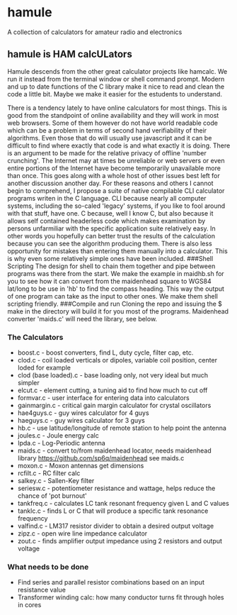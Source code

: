 # hamule
A collection of calculators for amateur radio and electronics
## hamule is HAM calcULators
Hamule descends from the other great calculator projects like hamcalc. We run it instead from the terminal window or shell command prompt. Modern and up to date functions of the C library make it nice to read and clean the code a little bit. Maybe we make it easier for the estudents to understand.

There is a tendency lately to have online calculators for most things. This is good from the standpoint of online availability and they will work in most web browsers. Some of them however do not have world readable code which can be a problem in terms of second hand verifiability of their algorithms. Even those that do will usually use javascript and it can be difficult to find where exactly that code is and what exactly it is doing. There is an argument to be made for the relative privacy of offline 'number crunching'. The Internet may at times be unreliable or web servers or even entire portions of the Internet have become temporarily unavailable more than once. This goes along with a whole host of other issues best left for another discussion another day. For these reasons and others I cannot begin to comprehend, I propose a suite of native compilable CLI calculator programs writen in the C language. CLI because nearly all computer systems, including the so-caled 'legacy' systems, if you like to fool around with that stuff, have one. C because, well I know C, but also because it allows self contained headerless code which makes examination by persons unfarmiliar with the specific application suite relatively easy. In other words you hopefully can better trust the results of the calculation because you can see the algorithm producing them. There is also less opportunity for mistakes than entering them manually into a calculator. This is why even some relatively simple ones have been included.
###Shell Scripting
The design for shell to chain them together and pipe between programs was there from the start. We make the example in maidhb.sh for you to see how it can convert from the maidenhead square to WGS84 lat/long to be use in 'hb' to find the compass heading. This way the output of one program can take as the input to other ones. We make them shell scripting friendly.
###Compile and run
Cloning the repo and issuing the  $ make in the directory will build it for you most of the programs. Maidenhead converter 'maids.c' will need the library, see below.
### The Calculators
* boost.c      - boost converters, find L, duty cycle, filter cap, etc.
* clod.c       - coil loaded verticals or dipoles, variable coil position, center loded for example
* clod (base loaded).c - base loading only, not very ideal but much simpler
* elcut.c      - element cutting, a tuning aid to find how much to cut off
* formvar.c    - user interface for entering data into calculators
* gainmargin.c - critical gain margin calculator for crystal oscillators
* hae4guys.c   - guy wires calculator for 4 guys
* haeguys.c    - guy wires calculator for 3 guys
* hb.c         - use latitude/longitude of remote station to help point the antenna
* joules.c     - Joule energy calc
* lpda.c       - Log-Periodic antenna
* maids.c      - convert to/from maidenhead locator, needs maidenhead library https://github.com/sp6q/maidenhead see maids.c
* moxon.c      - Moxon antennas get dimensions
* rcfilt.c     - RC filter calc
* salkey.c     - Sallen-Key filter
* seriesw.c    - potentiometer resistance and wattage, helps reduce the chance of 'pot burnout'
* tankfreq.c   - calculates LC tank resonant frequency given L and C values
* tanklc.c     - finds L or C that will produce a specific tank resonance frequency
* valfind.c    - LM317 resistor divider to obtain a desired output voltage
* zipz.c       - open wire line impedance calculator
* zout.c       - finds amplifier output impedance using 2 resistors and output voltage
### What needs to be done
* Find series and parallel resistor combinations based on an input resistance value
* Transformer winding calc: how many conductor turns fit through holes in cores
